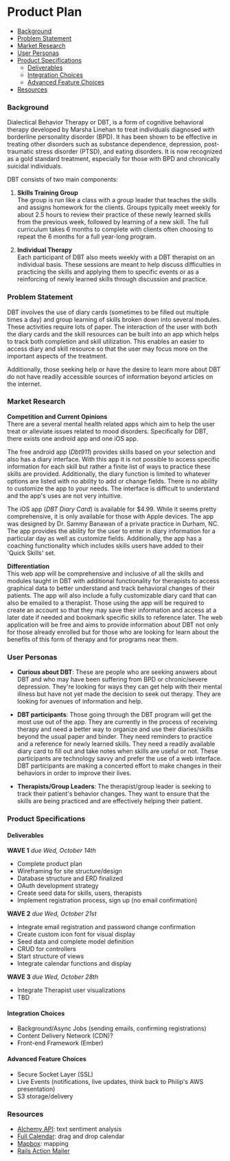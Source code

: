 Product Plan
============

- [Background](#background)
- [Problem Statement](#problem-statement)
- [Market Research](#market-research)
- [User Personas](#user-personas)
- [Product Specifications](#product-specifications)
  - [Deliverables](#deliverables)
  - [Integration Choices](#integration-choices)
  - [Advanced Feature Choices](#advanced-feature-choices)
- [Resources](#resources)


### Background
Dialectical Behavior Therapy or DBT, is a form of cognitive behavioral therapy developed by Marsha Linehan to treat individuals diagnosed with borderline personality disorder (BPD). It has been shown to be effective in treating other disorders such as substance dependence, depression, post-traumatic stress disorder (PTSD), and eating disorders. It is now recognized as a gold standard treatment, especially for those with BPD and chronically suicidal individuals. 

DBT consists of two main components:

1.  **Skills Training Group**  
    The group is run like a class with a group leader that teaches the skills and assigns homework for the clients. Groups typically meet weekly for about 2.5 hours to review their practice of these newly learned skills from the previous week, followed by learning of a new skill. The full curriculum takes 6 months to complete with clients often choosing to repeat the 6 months for a full year-long program.

2.  **Individual Therapy**  
    Each participant of DBT also meets weekly with a DBT therapist on an individual basis. These sessions are meant to help discuss difficulties in practicing the skills and applying them to specific events or as a reinforcing of newly learned skills through discussion and practice.


### Problem Statement
DBT involves the use of diary cards (sometimes to be filled out multiple times a day) and group learning of skills broken down into several modules. These activities require lots of paper. The interaction of the user with both the diary cards and the skill resources can be built into an app which helps to track both completion and skill utilization. This enables an easier to access diary and skill resource so that the user may focus more on the important aspects of the treatment.

Additionally, those seeking help or have the desire to learn more about DBT do not have readily accessible sources of information beyond articles on the internet.


### Market Research
**Competition and Current Opinions**  
There are a several mental health related apps which aim to help the user treat or alleviate issues related to mood disorders. Specifically for DBT, there exists one android app and one iOS app.

The free android app (*Dbt911*) provides skills based on your selection and also has a diary interface. With this app it is not possible to access specific information for each skill but rather a finite list of ways to practice these skills are provided. Additionally, the diary function is limited to whatever options are listed with no ability to add or change fields. There is no ability to customize the app to your needs. The interface is difficult to understand and the app's uses are not very intuitive.

The iOS app (*DBT Diary Card*) is available for $4.99. While it seems pretty comprehensive, it is only available for those with Apple devices. The app was designed by Dr. Sammy Banawan of a private practice in Durham, NC. The app provides the ability for the user to enter in diary information for a particular day as well as customize fields. Additionally, the app has a coaching functionality which includes skills users have added to their 'Quick Skills' set.

**Differentiation**  
This web app will be comprehensive and inclusive of all the skills and modules taught in DBT with additional functionality for therapists to access graphical data to better understand and track behavioral changes of their patients. The app will also include a fully customizable diary card that can also be emailed to a therapist. Those using the app will be required to create an account so that they may save their information and access at a later date if needed and bookmark specific skills to reference later. The web application will be free and aims to provide information about DBT not only for those already enrolled but for those who are looking for learn about the benefits of this form of therapy and for programs near them.


### User Personas
- **Curious about DBT**: These are people who are seeking answers about DBT and who may have been suffering from BPD or chronic/severe depression. They're looking for ways they can get help with their mental illness but have not yet made the decision to seek out therapy. They are looking for avenues of information and help.

- **DBT participants**: Those going through the DBT program will get the most use out of the app. They are currently in the process of receiving therapy and need a better way to organize and use their diaries/skills beyond the usual paper and binder. They need reminders to practice and a reference for newly learned skills. They need a readily available diary card to fill out and take notes when skills are useful or not. These participants are technology savvy and prefer the use of a web interface. DBT participants are making a concerted effort to make changes in their behaviors in order to improve their lives.

- **Therapists/Group Leaders**: The therapist/group leader is seeking to track their patient's behavior changes. They want to ensure that the skills are being practiced and are effectively helping their patient.

### Product Specifications

#### Deliverables

**WAVE 1**  _due Wed, October 14th_

- Complete product plan
- Wireframing for site structure/design
- Database structure and ERD finalized
- OAuth development strategy
- Create seed data for skills, users, therapists
- Implement registration process, sign up (no email confirmation)

**WAVE 2** _due Wed, October 21st_

- Integrate email registration and password change confirmation
- Create custom icon font for visual display
- Seed data and complete model definition
- CRUD for controllers
- Start structure of views
- Integrate calendar functions and display

**WAVE 3** _due Wed, October 28th_

- Integrate Therapist user visualizations
- TBD

#### Integration Choices
- Background/Async Jobs (sending emails, confirming registrations)
- Content Delivery Network (CDN)?
- Front-end Framework (Ember)

#### Advanced Feature Choices
- Secure Socket Layer (SSL)
- Live Events (notifications, live updates, think back to Philip's AWS presentation)
- S3 storage/delivery

### Resources
- [Alchemy API](http://www.alchemyapi.com/api): text sentiment analysis
- [Full Calendar](http://fullcalendar.io/): drag and drop calendar
- [Mapbox](https://www.mapbox.com/developers/): mapping
- [Rails Action Mailer](http://guides.rubyonrails.org/action_mailer_basics.html)
